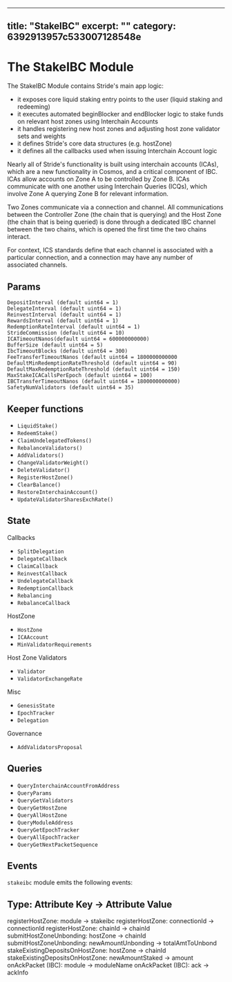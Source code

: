 ***

## title: "StakeIBC"&#xA;excerpt: ""&#xA;category: 6392913957c533007128548e

# The StakeIBC Module

The StakeIBC Module contains Stride's main app logic:

- it exposes core liquid staking entry points to the user (liquid staking and
  redeeming)
- it executes automated beginBlocker and endBlocker logic to stake funds on
  relevant host zones using Interchain Accounts
- it handles registering new host zones and adjusting host zone validator sets
  and weights
- it defines Stride's core data structures (e.g. hostZone)
- it defines all the callbacks used when issuing Interchain Account logic

Nearly all of Stride's functionality is built using interchain accounts (ICAs),
which are a new functionality in Cosmos, and a critical component of IBC. ICAs
allow accounts on Zone A to be controlled by Zone B. ICAs communicate with one
another using Interchain Queries (ICQs), which involve Zone A querying Zone B
for relevant information.

Two Zones communicate via a connection and channel. All communications between
the Controller Zone (the chain that is querying) and the Host Zone (the chain
that is being queried) is done through a dedicated IBC channel between the two
chains, which is opened the first time the two chains interact.

For context, ICS standards define that each channel is associated with a
particular connection, and a connection may have any number of associated
channels.

## Params

```
DepositInterval (default uint64 = 1)
DelegateInterval (default uint64 = 1)
ReinvestInterval (default uint64 = 1)
RewardsInterval (default uint64 = 1)
RedemptionRateInterval (default uint64 = 1)
StrideCommission (default uint64 = 10)
ICATimeoutNanos(default uint64 = 600000000000)
BufferSize (default uint64 = 5)
IbcTimeoutBlocks (default uint64 = 300)
FeeTransferTimeoutNanos (default uint64 = 1800000000000
DefaultMinRedemptionRateThreshold (default uint64 = 90)
DefaultMaxRedemptionRateThreshold (default uint64 = 150)
MaxStakeICACallsPerEpoch (default uint64 = 100)
IBCTransferTimeoutNanos (default uint64 = 1800000000000)
SafetyNumValidators (default uint64 = 35)
```

## Keeper functions

- `LiquidStake()`
- `RedeemStake()`
- `ClaimUndelegatedTokens()`
- `RebalanceValidators()`
- `AddValidators()`
- `ChangeValidatorWeight()`
- `DeleteValidator()`
- `RegisterHostZone()`
- `ClearBalance()`
- `RestoreInterchainAccount()`
- `UpdateValidatorSharesExchRate()`

## State

Callbacks

- `SplitDelegation`
- `DelegateCallback`
- `ClaimCallback`
- `ReinvestCallback`
- `UndelegateCallback`
- `RedemptionCallback`
- `Rebalancing`
- `RebalanceCallback`

HostZone

- `HostZone`
- `ICAAccount`
- `MinValidatorRequirements`

Host Zone Validators

- `Validator`
- `ValidatorExchangeRate`

Misc

- `GenesisState`
- `EpochTracker`
- `Delegation`

Governance

- `AddValidatorsProposal`

## Queries

- `QueryInterchainAccountFromAddress`
- `QueryParams`
- `QueryGetValidators`
- `QueryGetHostZone`
- `QueryAllHostZone`
- `QueryModuleAddress`
- `QueryGetEpochTracker`
- `QueryAllEpochTracker`
- `QueryGetNextPacketSequence`

## Events

`stakeibc` module emits the following events:

## Type: Attribute Key → Attribute Value

registerHostZone: module → stakeibc registerHostZone: connectionId →
connectionId registerHostZone: chainId → chainId submitHostZoneUnbonding:
hostZone → chainId submitHostZoneUnbonding: newAmountUnbonding →
totalAmtToUnbond stakeExistingDepositsOnHostZone: hostZone → chainId
stakeExistingDepositsOnHostZone: newAmountStaked → amount onAckPacket
(IBC): module → moduleName onAckPacket (IBC): ack → ackInfo
